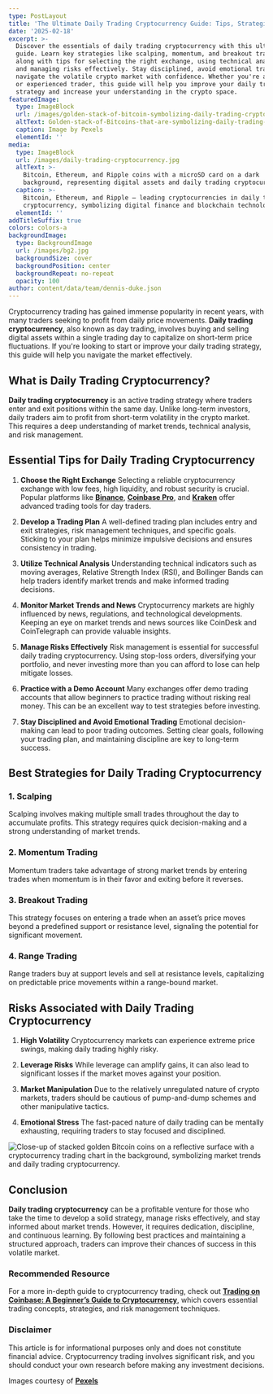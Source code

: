 ```yaml
---
type: PostLayout
title: 'The Ultimate Daily Trading Cryptocurrency Guide: Tips, Strategies, and Risks'
date: '2025-02-18'
excerpt: >-
  Discover the essentials of daily trading cryptocurrency with this ultimate
  guide. Learn key strategies like scalping, momentum, and breakout trading,
  along with tips for selecting the right exchange, using technical analysis,
  and managing risks effectively. Stay disciplined, avoid emotional trading, and
  navigate the volatile crypto market with confidence. Whether you're a beginner
  or experienced trader, this guide will help you improve your daily trading
  strategy and increase your understanding in the crypto space.
featuredImage:
  type: ImageBlock
  url: /images/golden-stack-of-bitcoin-symbolizing-daily-trading-cryptocurrency.png
  altText: Golden-stack-of-Bitcoins-that-are-symbolizing-daily-trading-cryptocurrency
  caption: Image by Pexels
  elementId: ''
media:
  type: ImageBlock
  url: /images/daily-trading-cryptocurrency.jpg
  altText: >-
    Bitcoin, Ethereum, and Ripple coins with a microSD card on a dark
    background, representing digital assets and daily trading cryptocurrency.
  caption: >-
    Bitcoin, Ethereum, and Ripple – leading cryptocurrencies in daily trading
    cryptocurrency, symbolizing digital finance and blockchain technology.
  elementId: ''
addTitleSuffix: true
colors: colors-a
backgroundImage:
  type: BackgroundImage
  url: /images/bg2.jpg
  backgroundSize: cover
  backgroundPosition: center
  backgroundRepeat: no-repeat
  opacity: 100
author: content/data/team/dennis-duke.json
---
```

Cryptocurrency trading has gained immense popularity in recent years, with many traders seeking to profit from daily price movements. **Daily trading cryptocurrency**, also known as day trading, involves buying and selling digital assets within a single trading day to capitalize on short-term price fluctuations. If you're looking to start or improve your daily trading strategy, this guide will help you navigate the market effectively.

## What is Daily Trading Cryptocurrency?

**Daily trading cryptocurrency** is an active trading strategy where traders enter and exit positions within the same day. Unlike long-term investors, daily traders aim to profit from short-term volatility in the crypto market. This requires a deep understanding of market trends, technical analysis, and risk management.

## Essential Tips for Daily Trading Cryptocurrency

1.  **Choose the Right Exchange**
    Selecting a reliable cryptocurrency exchange with low fees, high liquidity, and robust security is crucial. Popular platforms like [**Binance**](https://www.binance.com/en), [**Coinbase Pro**](https://www.coinbase.com/advanced-trade/spot/BTC-USD), and [**Kraken**](https://www.kraken.com) offer advanced trading tools for day traders.

2.  **Develop a Trading Plan**
    A well-defined trading plan includes entry and exit strategies, risk management techniques, and specific goals. Sticking to your plan helps minimize impulsive decisions and ensures consistency in trading.

3.  **Utilize Technical Analysis**
    Understanding technical indicators such as moving averages, Relative Strength Index (RSI), and Bollinger Bands can help traders identify market trends and make informed trading decisions.

4.  **Monitor Market Trends and News**
    Cryptocurrency markets are highly influenced by news, regulations, and technological developments. Keeping an eye on market trends and news sources like CoinDesk and CoinTelegraph can provide valuable insights.

5.  **Manage Risks Effectively**
    Risk management is essential for successful daily trading cryptocurrency. Using stop-loss orders, diversifying your portfolio, and never investing more than you can afford to lose can help mitigate losses.

6.  **Practice with a Demo Account**
    Many exchanges offer demo trading accounts that allow beginners to practice trading without risking real money. This can be an excellent way to test strategies before investing.

7.  **Stay Disciplined and Avoid Emotional Trading**
    Emotional decision-making can lead to poor trading outcomes. Setting clear goals, following your trading plan, and maintaining discipline are key to long-term success.

## Best Strategies for Daily Trading Cryptocurrency

### 1. **Scalping**

Scalping involves making multiple small trades throughout the day to accumulate profits. This strategy requires quick decision-making and a strong understanding of market trends.

### 2. **Momentum Trading**

Momentum traders take advantage of strong market trends by entering trades when momentum is in their favor and exiting before it reverses.

### 3. **Breakout Trading**

This strategy focuses on entering a trade when an asset’s price moves beyond a predefined support or resistance level, signaling the potential for significant movement.

### 4. **Range Trading**

Range traders buy at support levels and sell at resistance levels, capitalizing on predictable price movements within a range-bound market.

## Risks Associated with Daily Trading Cryptocurrency

1.  **High Volatility**
    Cryptocurrency markets can experience extreme price swings, making daily trading highly risky.

2.  **Leverage Risks**
    While leverage can amplify gains, it can also lead to significant losses if the market moves against your position.

3.  **Market Manipulation**
    Due to the relatively unregulated nature of crypto markets, traders should be cautious of pump-and-dump schemes and other manipulative tactics.

4.  **Emotional Stress**
    The fast-paced nature of daily trading can be mentally exhausting, requiring traders to stay focused and disciplined.

![Close-up of stacked golden Bitcoin coins on a reflective surface with a cryptocurrency trading chart in the background, symbolizing market trends and daily trading cryptocurrency.](/images/closeup-golden-bitcoins-dark-reflective-surface-histogram-decreasing-crypto-daily-trading-cryptocurrency-representation%20.jpg)

## Conclusion

**Daily trading cryptocurrency** can be a profitable venture for those who take the time to develop a solid strategy, manage risks effectively, and stay informed about market trends. However, it requires dedication, discipline, and continuous learning. By following best practices and maintaining a structured approach, traders can improve their chances of success in this volatile market.

### Recommended Resource

For a more in-depth guide to cryptocurrency trading, check out [**Trading on Coinbase: A Beginner’s Guide to Cryptocurrency**](https://www.amazon.com/Trading-Coinbase-beginners-guide-Cryptocurrency/dp/B0DSC3VGZR), which covers essential trading concepts, strategies, and risk management techniques.

### Disclaimer

This article is for informational purposes only and does not constitute financial advice. Cryptocurrency trading involves significant risk, and you should conduct your own research before making any investment decisions.

Images courtesy of [**Pexels**](https://www.pexels.com/)
